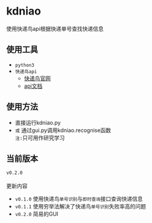 # kdniao
使用快递鸟api根据快递单号查找快递信息


## 使用工具
* `python3`
* `快递鸟api`
    * [快递鸟官网](http://www.kdniao.com/)
    * [api文档](http://www.kdniao.com/api-track)


## 使用方法
* 直接运行kdniao.py
* `或` 通过gui.py调用kdniao.recognise函数<br>
`注:`只可用作研究学习

## 当前版本
`v0.2.0`<br>
<br>
        更新内容<br>
* `v0.1.0`  使用快递鸟`单号识别`与`即时查询`接口查询快递信息
* `v0.1.1`  使用穷举法解决了快递鸟`单号识别`失败率高的问题
* `v0.2.0`  简易的GUI